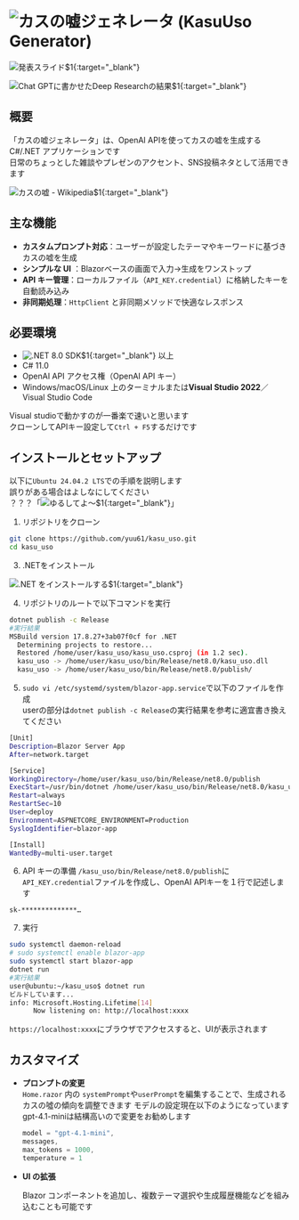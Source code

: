 ﻿# ![カスの嘘ジェネレータ (KasuUso Generator)](https://tukushityann.net)

![発表スライド](https://docs.google.com/presentation/d/1MfaHd2M6ElZcYaiWHERlNSd227NUAcXuGQxoyaVsacw/edit?usp=sharing)$1{:target="_blank"}

![Chat GPTに書かせたDeep Researchの結果](https://chatgpt.com/s/dr_68687bb085d08191a03f76d22054a73c)$1{:target="_blank"}

## 概要

「カスの嘘ジェネレータ」は、OpenAI APIを使ってカスの嘘を生成する C#/.NET アプリケーションです  
日常のちょっとした雑談やプレゼンのアクセント、SNS投稿ネタとして活用できます

![カスの嘘 - Wikipedia](https://ja.wikipedia.org/wiki/%E3%83%80%E3%82%A6%E3%83%8A%E3%83%BC%E7%B3%BB%E3%81%8A%E5%A7%89%E3%81%95%E3%82%93%E3%81%AB%E6%AF%8E%E6%97%A5%E3%82%AB%E3%82%B9%E3%81%AE%E5%98%98%E3%82%92%E6%B5%81%E3%81%97%E8%BE%BC%E3%81%BE%E3%82%8C%E3%82%8B%E9%9F%B3%E5%A3%B0)$1{:target="_blank"}

## 主な機能

- **カスタムプロンプト対応**：ユーザーが設定したテーマやキーワードに基づきカスの嘘を生成  
- **シンプルな UI** <!--物は言いよう--> ：Blazorベースの画面で入力→生成をワンストップ  
- **API キー管理**：ローカルファイル（`API_KEY.credential`）に格納したキーを自動読み込み  
- **非同期処理**：`HttpClient` と非同期メソッドで快適なレスポンス  

## 必要環境

- ![.NET 8.0 SDK](https://dotnet.microsoft.com/)$1{:target="_blank"} 以上  
- C# 11.0  
- OpenAI API アクセス権（OpenAI API キー）  
- Windows/macOS/Linux 上のターミナルまたは**Visual Studio 2022**／Visual Studio Code

Visual studioで動かすのが一番楽で速いと思います<br>
クローンしてAPIキー設定して`Ctrl + F5`するだけです

## インストールとセットアップ
以下に`Ubuntu 24.04.2 LTS`での手順を説明します<br>
誤りがある場合はよしなにしてください<br>
  ？？？「![ゆるしてよ～](https://youtu.be/jGWFDZ33UCU?si=faB5lkz3_68f8vZT)$1{:target="_blank"}」

1. リポジトリをクローン
  ```bash
  git clone https://github.com/yuu61/kasu_uso.git
  cd kasu_uso
  ```


3. .NETをインストール

![.NET をインストールする](https://learn.microsoft.com/ja-jp/dotnet/core/install/)$1{:target="_blank"}

4. リポジトリのルートで以下コマンドを実行
```bash
dotnet publish -c Release
#実行結果
MSBuild version 17.8.27+3ab07f0cf for .NET
  Determining projects to restore...
  Restored /home/user/kasu_uso/kasu_uso.csproj (in 1.2 sec).
  kasu_uso -> /home/user/kasu_uso/bin/Release/net8.0/kasu_uso.dll
  kasu_uso -> /home/user/kasu_uso/bin/Release/net8.0/publish/
```
5. `sudo vi /etc/systemd/system/blazor-app.service`で以下のファイルを作成<br>userの部分は`dotnet publish -c Release`の実行結果を参考に適宜書き換えてください
```bash
[Unit]
Description=Blazor Server App
After=network.target

[Service]
WorkingDirectory=/home/user/kasu_uso/bin/Release/net8.0/publish
ExecStart=/usr/bin/dotnet /home/user/kasu_uso/bin/Release/net8.0/kasu_uso.dll
Restart=always
RestartSec=10
User=deploy
Environment=ASPNETCORE_ENVIRONMENT=Production
SyslogIdentifier=blazor-app

[Install]
WantedBy=multi-user.target
```
6. API キーの準備
`/kasu_uso/bin/Release/net8.0/publish`に`API_KEY.credential`ファイルを作成し、OpenAI APIキーを１行で記述します
```
sk-**************…
```
7. 実行
```bash
sudo systemctl daemon-reload
# sudo systemctl enable blazor-app
sudo systemctl start blazor-app
dotnet run
#実行結果
user@ubuntu:~/kasu_uso$ dotnet run
ビルドしています...
info: Microsoft.Hosting.Lifetime[14]
      Now listening on: http://localhost:xxxx
```

`https://localhost:xxxx`にブラウザでアクセスすると、UIが表示されます

## カスタマイズ

* **プロンプトの変更**  
  `Home.razor` 内の `systemPrompt`や`userPrompt`を編集することで、生成されるカスの噓の傾向を調整できます
  モデルの設定現在以下のようになっています
  gpt-4.1-miniは結構高いので変更をお勧めします
  ```csharp
  model = "gpt-4.1-mini",
  messages,
  max_tokens = 1000,
  temperature = 1
  ```
* **UI の拡張**

  Blazor コンポーネントを追加し、複数テーマ選択や生成履歴機能などを組み込むことも可能です
